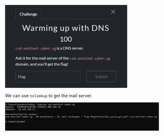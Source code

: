 <img src="images/challenge.png" width=400>

We can use `nslookup` to get the mail server.  

<img src="images/flag.png" width=600>